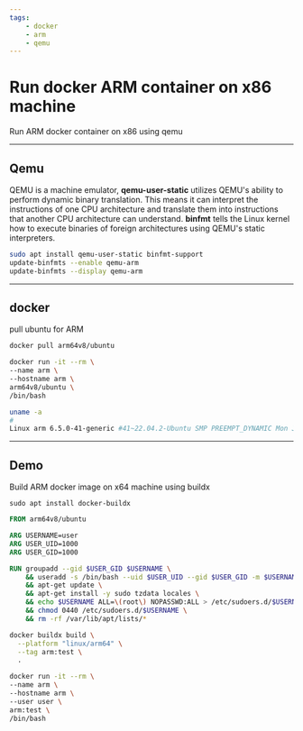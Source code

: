 ```yaml
---
tags:
    - docker
    - arm
    - qemu
---
```

# Run docker ARM container on x86 machine

Run ARM docker container on x86 using qemu


---

## Qemu
QEMU is a machine emulator, **qemu-user-static** utilizes QEMU's ability to perform dynamic binary translation. This means it can interpret the instructions of one CPU architecture and translate them into instructions that another CPU architecture can understand.
**binfmt** tells the Linux kernel how to execute binaries of foreign architectures using QEMU's static interpreters.

```bash
sudo apt install qemu-user-static binfmt-support
update-binfmts --enable qemu-arm
update-binfmts --display qemu-arm
```

---

## docker
pull ubuntu for ARM

```bash
docker pull arm64v8/ubuntu
```

```bash
docker run -it --rm \
--name arm \
--hostname arm \
arm64v8/ubuntu \
/bin/bash

```

```bash title=""
uname -a
#
Linux arm 6.5.0-41-generic #41~22.04.2-Ubuntu SMP PREEMPT_DYNAMIC Mon Jun  3 11:32:55 UTC 2 aarch64 aarch64 aarch64 GNU/Linux

```

---

## Demo
Build ARM docker image on x64 machine using buildx

```
sudo apt install docker-buildx
```

```Dockerfile
FROM arm64v8/ubuntu

ARG USERNAME=user
ARG USER_UID=1000
ARG USER_GID=1000

RUN groupadd --gid $USER_GID $USERNAME \
    && useradd -s /bin/bash --uid $USER_UID --gid $USER_GID -m $USERNAME \
    && apt-get update \
    && apt-get install -y sudo tzdata locales \
    && echo $USERNAME ALL=\(root\) NOPASSWD:ALL > /etc/sudoers.d/$USERNAME\
    && chmod 0440 /etc/sudoers.d/$USERNAME \
    && rm -rf /var/lib/apt/lists/* 

```

```bash
docker buildx build \
  --platform "linux/arm64" \
  --tag arm:test \
  .
```

```bash
docker run -it --rm \
--name arm \
--hostname arm \
--user user \
arm:test \
/bin/bash
```